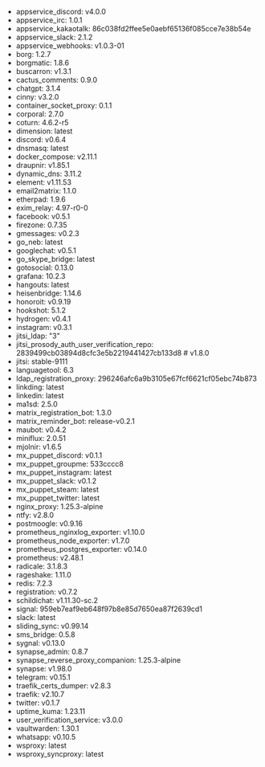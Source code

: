 * appservice_discord: v4.0.0
* appservice_irc: 1.0.1
* appservice_kakaotalk: 86c038fd2ffee5e0aebf65136f085cce7e38b54e
* appservice_slack: 2.1.2
* appservice_webhooks: v1.0.3-01
* borg: 1.2.7
* borgmatic: 1.8.6
* buscarron: v1.3.1
* cactus_comments: 0.9.0
* chatgpt: 3.1.4
* cinny: v3.2.0
* container_socket_proxy: 0.1.1
* corporal: 2.7.0
* coturn: 4.6.2-r5
* dimension: latest
* discord: v0.6.4
* dnsmasq: latest
* docker_compose: v2.11.1
* draupnir: v1.85.1
* dynamic_dns: 3.11.2
* element: v1.11.53
* email2matrix: 1.1.0
* etherpad: 1.9.6
* exim_relay: 4.97-r0-0
* facebook: v0.5.1
* firezone: 0.7.35
* gmessages: v0.2.3
* go_neb: latest
* googlechat: v0.5.1
* go_skype_bridge: latest
* gotosocial: 0.13.0
* grafana: 10.2.3
* hangouts: latest
* heisenbridge: 1.14.6
* honoroit: v0.9.19
* hookshot: 5.1.2
* hydrogen: v0.4.1
* instagram: v0.3.1
* jitsi_ldap: "3"
* jitsi_prosody_auth_user_verification_repo: 2839499cb03894d8cfc3e5b2219441427cb133d8 # v1.8.0
* jitsi: stable-9111
* languagetool: 6.3
* ldap_registration_proxy: 296246afc6a9b3105e67fcf6621cf05ebc74b873
* linkding: latest
* linkedin: latest
* ma1sd: 2.5.0
* matrix_registration_bot: 1.3.0
* matrix_reminder_bot: release-v0.2.1
* maubot: v0.4.2
* miniflux: 2.0.51
* mjolnir: v1.6.5
* mx_puppet_discord: v0.1.1
* mx_puppet_groupme: 533cccc8
* mx_puppet_instagram: latest
* mx_puppet_slack: v0.1.2
* mx_puppet_steam: latest
* mx_puppet_twitter: latest
* nginx_proxy: 1.25.3-alpine
* ntfy: v2.8.0
* postmoogle: v0.9.16
* prometheus_nginxlog_exporter: v1.10.0
* prometheus_node_exporter: v1.7.0
* prometheus_postgres_exporter: v0.14.0
* prometheus: v2.48.1
* radicale: 3.1.8.3
* rageshake: 1.11.0
* redis: 7.2.3
* registration: v0.7.2
* schildichat: v1.11.30-sc.2
* signal: 959eb7eaf9eb648f97b8e85d7650ea87f2639cd1
* slack: latest
* sliding_sync: v0.99.14
* sms_bridge: 0.5.8
* sygnal: v0.13.0
* synapse_admin: 0.8.7
* synapse_reverse_proxy_companion: 1.25.3-alpine
* synapse: v1.98.0
* telegram: v0.15.1
* traefik_certs_dumper: v2.8.3
* traefik: v2.10.7
* twitter: v0.1.7
* uptime_kuma: 1.23.11
* user_verification_service: v3.0.0
* vaultwarden: 1.30.1
* whatsapp: v0.10.5
* wsproxy: latest
* wsproxy_syncproxy: latest

